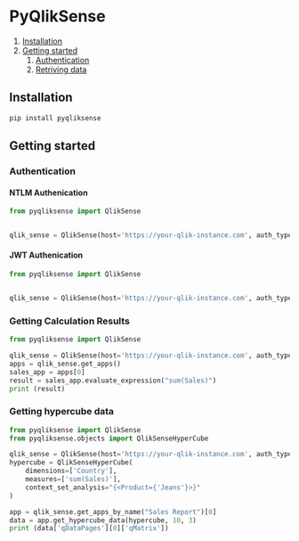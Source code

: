 # PyQlikSense


1. [Installation](#installation)
2. [Getting started](#getting-started)
   1. [Authentication](#authentication)
   2. [Retriving data](#getting-calculation-results)


## Installation
```bash
pip install pyqliksense
```

## Getting started
### Authentication


#### NTLM Authenication
```python
from pyqliksense import QlikSense


qlik_sense = QlikSense(host='https://your-qlik-instance.com', auth_type='NTLM',username=r'domain\username', password='password')
```

#### JWT Authenication
```python
from pyqliksense import QlikSense


qlik_sense = QlikSense(host='https://your-qlik-instance.com', auth_type='JWT', jwt_token="your_token", virtual_proxy='your_proxy')
```

### Getting Calculation Results
```python
from pyqliksense import QlikSense

qlik_sense = QlikSense(host='https://your-qlik-instance.com', auth_type='NTLM',username=r'domain\username', password='password')
apps = qlik_sense.get_apps()
sales_app = apps[0]
result = sales_app.evaluate_expression("sum(Sales)")
print (result)
```


### Getting hypercube data
```python
from pyqliksense import QlikSense
from pyqliksense.objects import QlikSenseHyperCube

qlik_sense = QlikSense(host='https://your-qlik-instance.com', auth_type='NTLM',username=r'domain\username', password='password')
hypercube = QlikSenseHyperCube(
    dimensions=['Country'],
    measures=['sum(Sales)'],
    context_set_analysis="{<Product={'Jeans'}>}"
)

app = qlik_sense.get_apps_by_name("Sales Report")[0]
data = app.get_hypercube_data(hypercube, 10, 3)
print (data['qDataPages'][0]['qMatrix'])
```